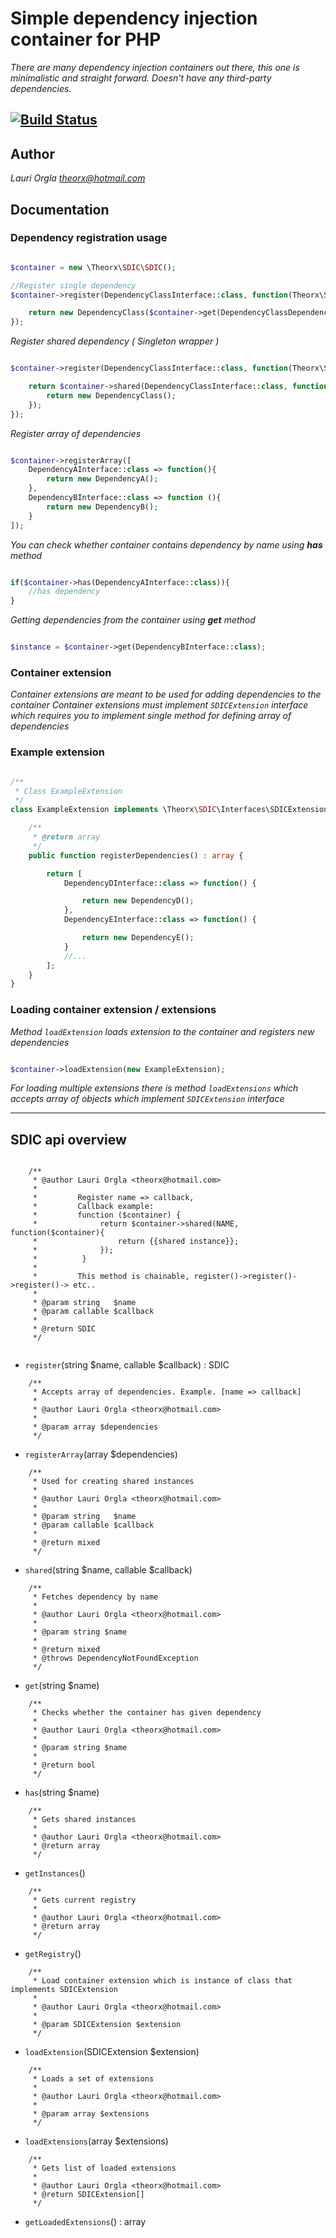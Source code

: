 # Simple dependency injection container for PHP
*There are many dependency injection containers out there, this one is minimalistic and straight forward. Doesn't have any third-party dependencies.*

[![Build Status](https://travis-ci.org/theorx/sdic.svg?branch=master)](https://travis-ci.org/theorx/sdic)
----

## Author
*Lauri Orgla <theorx@hotmail.com>*

## Documentation


### Dependency registration usage

```php

$container = new \Theorx\SDIC\SDIC();

//Register single dependency
$container->register(DependencyClassInterface::class, function(Theorx\SDIC\SDIC $container) {

    return new DependencyClass($container->get(DependencyClassDependency::class));
});

```

*Register shared dependency ( Singleton wrapper )*

```php

$container->register(DependencyClassInterface::class, function(Theorx\SDIC\SDIC $container) {

    return $container->shared(DependencyClassInterface::class, function() {
        return new DependencyClass();
    });
});

```

*Register array of dependencies*

```php

$container->registerArray([
    DependencyAInterface::class => function(){
        return new DependencyA();
    },
    DependencyBInterface::class => function (){
        return new DependencyB();
    }
]);

```

*You can check whether container contains dependency by name using __has__ method*

```php

if($container->has(DependencyAInterface::class)){
    //has dependency
}

```

*Getting dependencies from the container using __get__ method*

```php

$instance = $container->get(DependencyBInterface::class);

```

### Container extension
*Container extensions are meant to be used for adding dependencies to the container*
*Container extensions must implement `SDICExtension` interface which requires you to implement single method for defining array of dependencies*

### Example extension

```php

/**
 * Class ExampleExtension
 */
class ExampleExtension implements \Theorx\SDIC\Interfaces\SDICExtension {

    /**
     * @return array
     */
    public function registerDependencies() : array {

        return [
            DependencyDInterface::class => function() {

                return new DependencyD();
            },
            DependencyEInterface::class => function() {

                return new DependencyE();
            }
            //...
        ];
    }
}

```


### Loading container extension / extensions
*Method `loadExtension` loads extension to the container and registers new dependencies*

```php

$container->loadExtension(new ExampleExtension);

```

*For loading multiple extensions there is method `loadExtensions` which accepts array of objects which implement `SDICExtension` interface*


----

## SDIC api overview

```

    /**
     * @author Lauri Orgla <theorx@hotmail.com>
     *
     *         Register name => callback,
     *         Callback example:
     *         function ($container) {
     *              return $container->shared(NAME, function($container){
     *                  return {{shared instance}};
     *              });
     *          }
     *
     *         This method is chainable, register()->register()->register()-> etc..
     *
     * @param string   $name
     * @param callable $callback
     *
     * @return SDIC
     */
     
```

* `register`(string $name, callable $callback) : SDIC 

```
    /**
     * Accepts array of dependencies. Example. [name => callback]
     *
     * @author Lauri Orgla <theorx@hotmail.com>
     *
     * @param array $dependencies
     */
```

* `registerArray`(array $dependencies)

```
    /**
     * Used for creating shared instances
     *
     * @author Lauri Orgla <theorx@hotmail.com>
     *
     * @param string   $name
     * @param callable $callback
     *
     * @return mixed
     */
```

* `shared`(string $name, callable $callback)

```
    /**
     * Fetches dependency by name
     *
     * @author Lauri Orgla <theorx@hotmail.com>
     *
     * @param string $name
     *
     * @return mixed
     * @throws DependencyNotFoundException
     */
```

* `get`(string $name)

```
    /**
     * Checks whether the container has given dependency
     *
     * @author Lauri Orgla <theorx@hotmail.com>
     *
     * @param string $name
     *
     * @return bool
     */
```

* `has`(string $name) 

```
    /**
     * Gets shared instances
     *
     * @author Lauri Orgla <theorx@hotmail.com>
     * @return array
     */
```

* `getInstances`() 

```
    /**
     * Gets current registry
     *
     * @author Lauri Orgla <theorx@hotmail.com>
     * @return array
     */
```
* `getRegistry`() 

```
    /**
     * Load container extension which is instance of class that implements SDICExtension
     *
     * @author Lauri Orgla <theorx@hotmail.com>
     *
     * @param SDICExtension $extension
     */
```

* `loadExtension`(SDICExtension $extension) 

```
    /**
     * Loads a set of extensions
     *
     * @author Lauri Orgla <theorx@hotmail.com>
     *
     * @param array $extensions
     */
```

* `loadExtensions`(array $extensions) 

```
    /**
     * Gets list of loaded extensions
     *
     * @author Lauri Orgla <theorx@hotmail.com>
     * @return SDICExtension[]
     */
```

* `getLoadedExtensions`() : array 